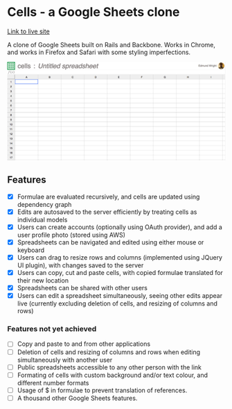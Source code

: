 # Cells - a Google Sheets clone

[Link to live site][live-site]

[live-site]: http://cells.edmund.io

A clone of Google Sheets built on Rails and Backbone. Works in Chrome, and works in Firefox and Safari with some styling imperfections.

![screenshot]

## Features

- [x] Formulae are evaluated recursively, and cells are updated using dependency graph
- [x] Edits are autosaved to the server efficiently by treating cells as individual models
- [x] Users can create accounts (optionally using OAuth provider), and add a user profile photo (stored using AWS)
- [x] Spreadsheets can be navigated and edited using either mouse or keyboard
- [x] Users can drag to resize rows and columns (implemented using JQuery UI plugin), with changes saved to the server
- [x] Users can copy, cut and paste cells, with copied formulae translated for their new location
- [x] Spreadsheets can be shared with other users
- [x] Users can edit a spreadsheet simultaneously, seeing other edits appear live (currently excluding deletion of cells, and resizing of columns and rows)

### Features not yet achieved
- [ ] Copy and paste to and from other applications
- [ ] Deletion of cells and resizing of columns and rows when editing simultaneously with another user
- [ ] Public spreadsheets accessible to any other person with the link
- [ ] Formating of cells with custom background and/or text colour, and different number formats
- [ ] Usage of $ in formulae to prevent translation of references.
- [ ] A thousand other Google Sheets features.

[screenshot]: ./screenshot.jpg
